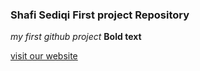 ### Shafi Sediqi First project Repository
*my first github project*
**Bold text**

[visit our website](http://www.shafisediqi.dx.am)
